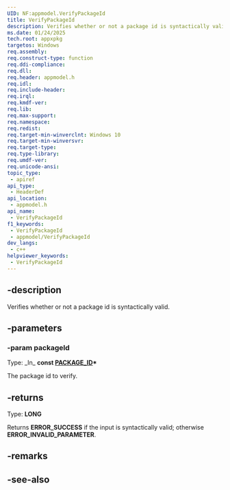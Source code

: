 ```yaml
---
UID: NF:appmodel.VerifyPackageId
title: VerifyPackageId
description: Verifies whether or not a package id is syntactically valid.
ms.date: 01/24/2025
tech.root: appxpkg
targetos: Windows
req.assembly: 
req.construct-type: function
req.ddi-compliance: 
req.dll: 
req.header: appmodel.h
req.idl: 
req.include-header: 
req.irql: 
req.kmdf-ver: 
req.lib: 
req.max-support: 
req.namespace: 
req.redist: 
req.target-min-winverclnt: Windows 10
req.target-min-winversvr: 
req.target-type: 
req.type-library: 
req.umdf-ver: 
req.unicode-ansi: 
topic_type:
 - apiref
api_type:
 - HeaderDef
api_location:
 - appmodel.h
api_name:
 - VerifyPackageId
f1_keywords:
 - VerifyPackageId
 - appmodel/VerifyPackageId
dev_langs:
 - c++
helpviewer_keywords:
 - VerifyPackageId
---
```


## -description

Verifies whether or not a package id is syntactically valid.

## -parameters

### -param packageId

Type: \_In\_ **const [PACKAGE_ID](/windows/win32/api/appmodel/ns-appmodel-package_id)\***

The package id to verify.

## -returns

Type: **LONG**

Returns **ERROR_SUCCESS** if the input is syntactically valid; otherwise **ERROR_INVALID_PARAMETER**.

## -remarks

## -see-also
